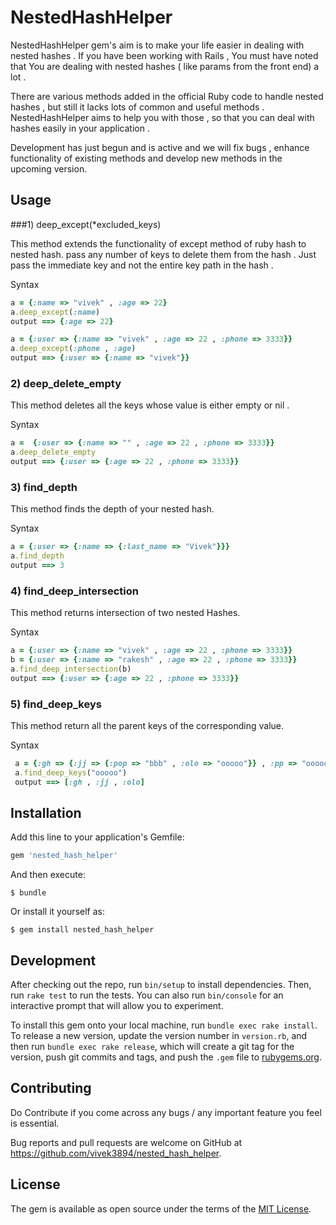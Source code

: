 # NestedHashHelper

NestedHashHelper gem's aim is to make your life easier in dealing with nested hashes . If you have been working with Rails , You must have noted that You are dealing with nested hashes ( like params from the front end) a lot . 

There are various methods added in the official Ruby code to handle nested hashes , but still it lacks lots of common and useful methods . NestedHashHelper aims to help you with those , so that you can deal with hashes easily in your application . 

Development has just begun and is active and we will fix bugs , enhance functionality of existing methods and develop new methods in the upcoming version.

## Usage

###1) deep_except(*excluded_keys)
   
  This method extends the functionality of except method of ruby hash to nested hash. pass any number of keys to delete them from the hash . Just pass the immediate key and not the entire key path in the hash . 

  Syntax 
  ```ruby  
  a = {:name => "vivek" , :age => 22}  
  a.deep_except(:name)  
  output ==> {:age => 22}  
  ```  

  ```ruby  
  a = {:user => {:name => "vivek" , :age => 22 , :phone => 3333}}  
  a.deep_except(:phone , :age)  
  output ==> {:user => {:name => "vivek"}}  
  ```  



### 2) deep_delete_empty
   
   This method deletes all the keys whose value is either empty or nil .

  Syntax   
   ```ruby  
   a =  {:user => {:name => "" , :age => 22 , :phone => 3333}}    
   a.deep_delete_empty  
   output ==> {:user => {:age => 22 , :phone => 3333}}  
   ```  


### 3) find_depth

   This method finds the depth of your nested hash.

  Syntax   
  ```ruby  
  a = {:user => {:name => {:last_name => "Vivek"}}}  
  a.find_depth  
  output ==> 3  
  ```  


### 4) find_deep_intersection

  This method returns intersection of two nested Hashes.

   Syntax   
   ```ruby  
   a = {:user => {:name => "vivek" , :age => 22 , :phone => 3333}}  
   b = {:user => {:name => "rakesh" , :age => 22 , :phone => 3333}}  
   a.find_deep_intersection(b)  
   output ==> {:user => {:age => 22 , :phone => 3333}}  
   ```  

### 5) find_deep_keys
 
  This method return all the parent keys of the corresponding value.


  Syntax 
  ```ruby    
   a = {:gh => {:jj => {:pop => "bbb" , :olo => "ooooo"}} , :pp => "ooooo"}  
   a.find_deep_keys("ooooo")  
   output ==> [:gh , :jj , :olo]  
   ```  


## Installation

Add this line to your application's Gemfile:

```ruby
gem 'nested_hash_helper'
```

And then execute:

    $ bundle

Or install it yourself as:

    $ gem install nested_hash_helper


## Development

After checking out the repo, run `bin/setup` to install dependencies. Then, run `rake test` to run the tests. You can also run `bin/console` for an interactive prompt that will allow you to experiment.

To install this gem onto your local machine, run `bundle exec rake install`. To release a new version, update the version number in `version.rb`, and then run `bundle exec rake release`, which will create a git tag for the version, push git commits and tags, and push the `.gem` file to [rubygems.org](https://rubygems.org).

## Contributing

Do Contribute if you come across any bugs / any important feature you feel is essential.

Bug reports and pull requests are welcome on GitHub at https://github.com/vivek3894/nested_hash_helper.


## License

The gem is available as open source under the terms of the [MIT License](http://opensource.org/licenses/MIT).

